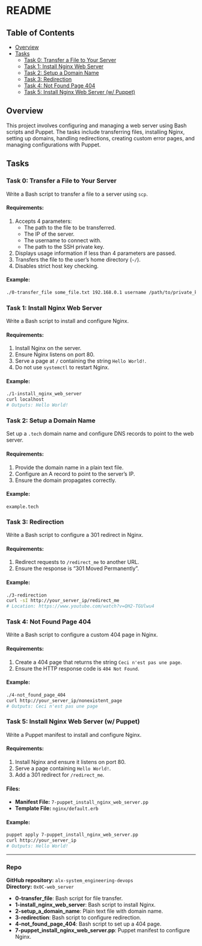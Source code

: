 # README

## Table of Contents
- [Overview](#overview)
- [Tasks](#tasks)
  - [Task 0: Transfer a File to Your Server](#task-0-transfer-a-file-to-your-server)
  - [Task 1: Install Nginx Web Server](#task-1-install-nginx-web-server)
  - [Task 2: Setup a Domain Name](#task-2-setup-a-domain-name)
  - [Task 3: Redirection](#task-3-redirection)
  - [Task 4: Not Found Page 404](#task-4-not-found-page-404)
  - [Task 5: Install Nginx Web Server (w/ Puppet)](#task-5-install-nginx-web-server-w-puppet)

## Overview
This project involves configuring and managing a web server using Bash scripts and Puppet. The tasks include transferring files, installing Nginx, setting up domains, handling redirections, creating custom error pages, and managing configurations with Puppet.

## Tasks

### Task 0: Transfer a File to Your Server
Write a Bash script to transfer a file to a server using `scp`.

#### Requirements:
1. Accepts 4 parameters:
   - The path to the file to be transferred.
   - The IP of the server.
   - The username to connect with.
   - The path to the SSH private key.
2. Displays usage information if less than 4 parameters are passed.
3. Transfers the file to the user’s home directory (`~/`).
4. Disables strict host key checking.

#### Example:
```bash
./0-transfer_file some_file.txt 192.168.0.1 username /path/to/private_key
```

### Task 1: Install Nginx Web Server
Write a Bash script to install and configure Nginx.

#### Requirements:
1. Install Nginx on the server.
2. Ensure Nginx listens on port 80.
3. Serve a page at `/` containing the string `Hello World!`.
4. Do not use `systemctl` to restart Nginx.

#### Example:
```bash
./1-install_nginx_web_server
curl localhost
# Outputs: Hello World!
```

### Task 2: Setup a Domain Name
Set up a `.tech` domain name and configure DNS records to point to the web server.

#### Requirements:
1. Provide the domain name in a plain text file.
2. Configure an A record to point to the server’s IP.
3. Ensure the domain propagates correctly.

#### Example:
```plaintext
example.tech
```

### Task 3: Redirection
Write a Bash script to configure a 301 redirect in Nginx.

#### Requirements:
1. Redirect requests to `/redirect_me` to another URL.
2. Ensure the response is “301 Moved Permanently”.

#### Example:
```bash
./3-redirection
curl -sI http://your_server_ip/redirect_me
# Location: https://www.youtube.com/watch?v=QH2-TGUlwu4
```

### Task 4: Not Found Page 404
Write a Bash script to configure a custom 404 page in Nginx.

#### Requirements:
1. Create a 404 page that returns the string `Ceci n'est pas une page`.
2. Ensure the HTTP response code is `404 Not Found`.

#### Example:
```bash
./4-not_found_page_404
curl http://your_server_ip/nonexistent_page
# Outputs: Ceci n'est pas une page
```

### Task 5: Install Nginx Web Server (w/ Puppet)
Write a Puppet manifest to install and configure Nginx.

#### Requirements:
1. Install Nginx and ensure it listens on port 80.
2. Serve a page containing `Hello World!`.
3. Add a 301 redirect for `/redirect_me`.

#### Files:
- **Manifest File:** `7-puppet_install_nginx_web_server.pp`
- **Template File:** `nginx/default.erb`

#### Example:
```bash
puppet apply 7-puppet_install_nginx_web_server.pp
curl http://your_server_ip
# Outputs: Hello World!
```

---

### Repo
**GitHub repository:** `alx-system_engineering-devops`  
**Directory:** `0x0C-web_server`

- **0-transfer_file**: Bash script for file transfer.
- **1-install_nginx_web_server**: Bash script to install Nginx.
- **2-setup_a_domain_name**: Plain text file with domain name.
- **3-redirection**: Bash script to configure redirection.
- **4-not_found_page_404**: Bash script to set up a 404 page.
- **7-puppet_install_nginx_web_server.pp**: Puppet manifest to configure Nginx.

